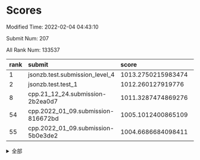 # Scores

Modified Time: 2022-02-04 04:43:10

Submit Num: 207

All Rank Num: 133537

| rank |               submit               |       score        |       sigma        | pk_num |
| :--- | :--------------------------------- | :----------------- | :----------------- | :----- |
| 1    | jsonzb.test.submission_level_4     | 1013.2750215983474 | 0.7972133224703953 | 2580   |
| 2    | jsonzb.test.test_1                 | 1012.260127919776  | 0.780632100222406  | 2581   |
| 8    | cpp.21_12_24.submission-2b2ea0d7   | 1011.3287474869276 | 0.7849195641616541 | 2580   |
| 54   | cpp.2022_01_09.submission-816672bd | 1005.1012400865109 | 0.7078284769131304 | 2575   |
| 55   | cpp.2022_01_09.submission-5b0e3de2 | 1004.6686684098411 | 0.7233265759194842 | 2584   |


<details>
<summary>全部</summary>

| rank |                 submit                 |       score        |       sigma        | pk_num |
| :--- | :------------------------------------- | :----------------- | :----------------- | :----- |
| 1    | jsonzb.test.submission_level_4         | 1013.2750215983474 | 0.7972133224703953 | 2580   |
| 2    | jsonzb.test.test_1                     | 1012.260127919776  | 0.780632100222406  | 2581   |
| 3    | gobigger.level_3.submission_level_3_18 | 1011.966085275554  | 0.7695041792519859 | 2582   |
| 4    | gobigger.level_3.submission_level_3_26 | 1011.6214194133676 | 0.7742741285132446 | 2582   |
| 5    | gobigger.level_3.submission_level_3_14 | 1011.6013629310867 | 0.7665084352109796 | 2578   |
| 6    | gobigger.level_3.submission_level_3_38 | 1011.4506509381158 | 0.7662570706284847 | 2582   |
| 7    | gobigger.level_3.submission_level_3_49 | 1011.4072376440587 | 0.7655127713175477 | 2584   |
| 8    | cpp.21_12_24.submission-2b2ea0d7       | 1011.3287474869276 | 0.7849195641616541 | 2580   |
| 9    | gobigger.level_3.submission_level_3_48 | 1011.283739917736  | 0.7660007558069705 | 2580   |
| 10   | gobigger.level_3.submission_level_3_37 | 1011.17028117941   | 0.7570142688147221 | 2580   |
| 11   | gobigger.level_3.submission_level_3_3  | 1010.7026879513064 | 0.7836864894788115 | 2587   |
| 12   | gobigger.level_3.submission_level_3_41 | 1010.6612819563024 | 0.76778196104125   | 2583   |
| 13   | gobigger.level_3.submission_level_3_46 | 1010.5898973445508 | 0.7614362121067229 | 2583   |
| 14   | gobigger.level_3.submission_level_3_16 | 1010.5505741855112 | 0.7748933712201466 | 2583   |
| 15   | gobigger.level_3.submission_level_3_40 | 1010.4473727381577 | 0.7540926989508612 | 2583   |
| 16   | gobigger.level_3.submission_level_3_32 | 1010.4093005021729 | 0.7532679701023983 | 2586   |
| 17   | gobigger.level_3.submission_level_3_34 | 1010.3975029248255 | 0.7628662631693375 | 2577   |
| 18   | gobigger.level_3.submission_level_3_6  | 1010.378360763279  | 0.7832018169612527 | 2583   |
| 19   | gobigger.level_3.submission_level_3_0  | 1010.3716187152801 | 0.7475609701389196 | 2580   |
| 20   | gobigger.level_3.submission_level_3_29 | 1010.2950246464123 | 0.7532431235551195 | 2579   |
| 21   | gobigger.level_3.submission_level_3_10 | 1010.2834141651456 | 0.7558553470351612 | 2582   |
| 22   | gobigger.level_3.submission_level_3_9  | 1010.2474563527973 | 0.769963359019983  | 2573   |
| 23   | gobigger.level_3.submission_level_3_15 | 1010.2443242476843 | 0.7528320112775689 | 2577   |
| 24   | gobigger.level_3.submission_level_3_25 | 1010.2155700227528 | 0.760572048099168  | 2580   |
| 25   | gobigger.level_3.submission_level_3_30 | 1010.1119080942476 | 0.7394747217246384 | 2581   |
| 26   | gobigger.level_3.submission_level_3_35 | 1010.0758611416719 | 0.7473649744553035 | 2586   |
| 27   | gobigger.level_3.submission_level_3_11 | 1010.0606113184177 | 0.7571090057812384 | 2585   |
| 28   | gobigger.level_3.submission_level_3_4  | 1010.059116675808  | 0.7536720978360323 | 2579   |
| 29   | gobigger.level_3.submission_level_3_24 | 1009.9577752610046 | 0.7434979076675661 | 2580   |
| 30   | gobigger.level_3.submission_level_3_13 | 1009.9186171454297 | 0.7524674296409298 | 2581   |
| 31   | gobigger.level_3.submission_level_3_19 | 1009.8773051576981 | 0.75873321300856   | 2581   |
| 32   | gobigger.level_3.submission_level_3_8  | 1009.8386565436256 | 0.7491052911414454 | 2578   |
| 33   | gobigger.level_3.submission_level_3_7  | 1009.7808844679806 | 0.7651201293199593 | 2578   |
| 34   | gobigger.level_3.submission_level_3_20 | 1009.7481721739756 | 0.7606521292462404 | 2580   |
| 35   | gobigger.level_3.submission_level_3_21 | 1009.5897639237288 | 0.7520355018490296 | 2581   |
| 36   | gobigger.level_3.submission_level_3_42 | 1009.5845714115128 | 0.742159212425636  | 2582   |
| 37   | gobigger.level_3.submission_level_3_39 | 1009.4949016332453 | 0.7337109359563041 | 2579   |
| 38   | gobigger.level_3.submission_level_3_17 | 1009.463207676527  | 0.7604707230959935 | 2578   |
| 39   | gobigger.level_3.submission_level_3_36 | 1009.3605548338475 | 0.7610407330960831 | 2583   |
| 40   | gobigger.level_3.submission_level_3_44 | 1009.346734604071  | 0.758838746112335  | 2583   |
| 41   | gobigger.level_3.submission_level_3_28 | 1009.3450905956913 | 0.7475788326768837 | 2577   |
| 42   | gobigger.level_3.submission_level_3_12 | 1009.2933567345475 | 0.7499827728490344 | 2583   |
| 43   | gobigger.level_3.submission_level_3_33 | 1009.2654926275161 | 0.7438126781962932 | 2581   |
| 44   | gobigger.level_3.submission_level_3_2  | 1009.1620373014163 | 0.768716735882816  | 2580   |
| 45   | gobigger.level_3.submission_level_3_27 | 1009.1174438125265 | 0.7476775381000614 | 2576   |
| 46   | gobigger.level_3.submission_level_3_1  | 1009.0016307028659 | 0.7637101497167244 | 2584   |
| 47   | gobigger.level_3.submission_level_3_22 | 1008.9718735140085 | 0.7531457315352185 | 2578   |
| 48   | gobigger.level_3.submission_level_3_45 | 1008.9570399454599 | 0.7420216335693495 | 2582   |
| 49   | gobigger.level_3.submission_level_3_31 | 1008.8571033079321 | 0.7304213920697552 | 2583   |
| 50   | gobigger.level_3.submission_level_3_5  | 1008.8330586051588 | 0.7238841532522533 | 2580   |
| 51   | gobigger.level_3.submission_level_3_43 | 1008.7533397230087 | 0.7508865333827521 | 2582   |
| 52   | gobigger.level_3.submission_level_3_23 | 1008.5048637279209 | 0.7380413401038083 | 2580   |
| 53   | gobigger.level_3.submission_level_3_47 | 1008.2199706592255 | 0.727248683957966  | 2579   |
| 54   | cpp.2022_01_09.submission-816672bd     | 1005.1012400865109 | 0.7078284769131304 | 2575   |
| 55   | cpp.2022_01_09.submission-5b0e3de2     | 1004.6686684098411 | 0.7233265759194842 | 2584   |
| 56   | gobigger.level_1.submission_level_1_38 | 1004.6524484464568 | 0.7230687778370668 | 2579   |
| 57   | gobigger.level_1.submission_level_1_14 | 1004.6237689675415 | 0.7185369910331164 | 2581   |
| 58   | gobigger.level_1.submission_level_1_45 | 1004.5656352368017 | 0.7157101380710278 | 2582   |
| 59   | gobigger.level_1.submission_level_1_3  | 1004.3574446531069 | 0.7146242385921517 | 2577   |
| 60   | gobigger.level_1.submission_level_1_18 | 1004.3525195029557 | 0.7244779389989316 | 2582   |
| 61   | gobigger.level_1.submission_level_1_32 | 1004.3190402826478 | 0.7228612830354021 | 2578   |
| 62   | gobigger.level_1.submission_level_1_27 | 1004.2736694933333 | 0.7201096871575675 | 2586   |
| 63   | gobigger.level_1.submission_level_1_20 | 1004.2646042124084 | 0.7230952373972751 | 2579   |
| 64   | gobigger.level_1.submission_level_1_48 | 1004.0700253644984 | 0.7195222153210626 | 2582   |
| 65   | gobigger.level_1.submission_level_1_43 | 1004.0384317615703 | 0.7165924042095099 | 2582   |
| 66   | gobigger.level_1.submission_level_1_4  | 1004.0042866908059 | 0.7078065027796445 | 2575   |
| 67   | gobigger.level_1.submission_level_1_33 | 1003.9573020822248 | 0.7093193777431301 | 2581   |
| 68   | gobigger.level_1.submission_level_1_49 | 1003.9304395611235 | 0.7241340932212551 | 2580   |
| 69   | gobigger.level_1.submission_level_1_5  | 1003.7951641208394 | 0.711208836130187  | 2586   |
| 70   | gobigger.level_1.submission_level_1_25 | 1003.7845940757543 | 0.717158415885567  | 2578   |
| 71   | gobigger.level_1.submission_level_1_15 | 1003.7842474098818 | 0.7193223190545867 | 2582   |
| 72   | gobigger.level_1.submission_level_1_36 | 1003.7331650043229 | 0.7194261484264329 | 2581   |
| 73   | gobigger.level_1.submission_level_1_37 | 1003.704829571536  | 0.7233265954595732 | 2586   |
| 74   | gobigger.level_1.submission_level_1_13 | 1003.5911034932733 | 0.7144847764402782 | 2575   |
| 75   | gobigger.level_1.submission_level_1_21 | 1003.5529075306675 | 0.7109563958051495 | 2578   |
| 76   | gobigger.level_1.submission_level_1_1  | 1003.5480233133432 | 0.7142338847285219 | 2577   |
| 77   | gobigger.level_1.submission_level_1_39 | 1003.5399311313206 | 0.7203806394037242 | 2581   |
| 78   | gobigger.level_1.submission_level_1_19 | 1003.5308659613107 | 0.7285118005121025 | 2581   |
| 79   | gobigger.level_1.submission_level_1_9  | 1003.5120278367275 | 0.7173988716394091 | 2579   |
| 80   | gobigger.level_1.submission_level_1_6  | 1003.5029984284388 | 0.7105587837945804 | 2581   |
| 81   | gobigger.level_1.submission_level_1_12 | 1003.4918041334258 | 0.7104050040198114 | 2580   |
| 82   | gobigger.level_1.submission_level_1_40 | 1003.4679642265072 | 0.7265008098041956 | 2581   |
| 83   | gobigger.level_1.submission_level_1_34 | 1003.4489181114748 | 0.7076446852639692 | 2586   |
| 84   | gobigger.level_1.submission_level_1_35 | 1003.4259021550729 | 0.7219522748281171 | 2574   |
| 85   | gobigger.level_1.submission_level_1_47 | 1003.4014551116612 | 0.7098453268359646 | 2575   |
| 86   | gobigger.level_1.submission_level_1_26 | 1003.2066103101467 | 0.7190732113433567 | 2581   |
| 87   | gobigger.level_1.submission_level_1_8  | 1003.0610037471506 | 0.7180517237450927 | 2585   |
| 88   | gobigger.level_1.submission_level_1_31 | 1003.0203374629072 | 0.7121332530454756 | 2580   |
| 89   | gobigger.level_1.submission_level_1_22 | 1003.006350610568  | 0.7199914894941893 | 2579   |
| 90   | gobigger.level_1.submission_level_1_41 | 1002.8617246780473 | 0.7157567508729876 | 2583   |
| 91   | gobigger.level_1.submission_level_1_24 | 1002.8616225223258 | 0.7167230456054281 | 2581   |
| 92   | gobigger.level_1.submission_level_1_17 | 1002.7849462003297 | 0.7141845851881699 | 2579   |
| 93   | gobigger.level_1.submission_level_1_10 | 1002.7787686919885 | 0.7119917949167095 | 2584   |
| 94   | gobigger.level_1.submission_level_1_42 | 1002.7372064979579 | 0.7170690330000177 | 2584   |
| 95   | gobigger.level_1.submission_level_1_16 | 1002.6522388517162 | 0.7112332427333394 | 2581   |
| 96   | gobigger.level_1.submission_level_1_7  | 1002.636843953092  | 0.7043561075408087 | 2576   |
| 97   | gobigger.level_1.submission_level_1_44 | 1002.5858791220847 | 0.7230619282711224 | 2581   |
| 98   | gobigger.level_1.submission_level_1_2  | 1002.5226665940334 | 0.7101630968033362 | 2581   |
| 99   | gobigger.level_1.submission_level_1_46 | 1002.5015858248772 | 0.7212740107150314 | 2577   |
| 100  | gobigger.level_1.submission_level_1_11 | 1002.2470892454328 | 0.7120789649095778 | 2578   |
| 101  | gobigger.level_1.submission_level_1_29 | 1002.1241824483    | 0.7219582816497935 | 2578   |
| 102  | gobigger.level_1.submission_level_1_23 | 1002.0672243856271 | 0.7189114179733324 | 2579   |
| 103  | gobigger.level_1.submission_level_1_28 | 1002.0053815557884 | 0.7070730158150035 | 2582   |
| 104  | gobigger.level_1.submission_level_1_0  | 1001.4629382178418 | 0.7208550322266595 | 2587   |
| 105  | gobigger.level_1.submission_level_1_30 | 1000.8946698852599 | 0.7155251524519606 | 2581   |
| 106  | gobigger.random.submission_random_1    | 997.4346999916676  | 0.7119019076293998 | 2581   |
| 107  | gobigger.random.submission_random_7    | 997.001834889575   | 0.6985254416561535 | 2579   |
| 108  | gobigger.random.submission_random_19   | 996.9510117648064  | 0.7066921489990896 | 2582   |
| 109  | gobigger.random.submission_random_44   | 996.5904097545723  | 0.6970715222319042 | 2584   |
| 110  | gobigger.random.submission_random_25   | 996.5268110644993  | 0.7214231155597762 | 2581   |
| 111  | gobigger.random.submission_random_5    | 996.519834701519   | 0.7235338078046526 | 2579   |
| 112  | gobigger.random.submission_random_16   | 996.5044141114257  | 0.7124979573760671 | 2582   |
| 113  | gobigger.random.submission_random_10   | 996.4563203455452  | 0.7039959163636172 | 2579   |
| 114  | gobigger.random.submission_random_22   | 996.4064566804716  | 0.707322886518932  | 2580   |
| 115  | gobigger.random.submission_random_24   | 996.3692405769982  | 0.7053997603546323 | 2580   |
| 116  | gobigger.random.submission_random_2    | 996.3688317200848  | 0.7097705512583183 | 2580   |
| 117  | gobigger.random.submission_random_6    | 996.2240406002229  | 0.7140675371705758 | 2583   |
| 118  | gobigger.random.submission_random_4    | 996.148873258938   | 0.7108374061986572 | 2581   |
| 119  | gobigger.random.submission_random_14   | 996.1323228559925  | 0.7111933916040418 | 2585   |
| 120  | gobigger.random.submission_random_20   | 996.063409841081   | 0.7039383558540265 | 2581   |
| 121  | gobigger.random.submission_random_42   | 996.0383063720183  | 0.7238518596896836 | 2583   |
| 122  | gobigger.random.submission_random_36   | 996.0245741622832  | 0.7068387557821997 | 2581   |
| 123  | gobigger.random.submission_random_30   | 995.9789595064448  | 0.7190199741233674 | 2575   |
| 124  | gobigger.random.submission_random_13   | 995.978455613932   | 0.7114158212699182 | 2580   |
| 125  | gobigger.random.submission_random_49   | 995.9774476074533  | 0.7148803878142684 | 2584   |
| 126  | gobigger.random.submission_random_18   | 995.9711332675859  | 0.7051854835870417 | 2580   |
| 127  | gobigger.random.submission_random_11   | 995.9666757913145  | 0.7165224926233664 | 2581   |
| 128  | gobigger.random.submission_random_32   | 995.9530395879787  | 0.7185004412199273 | 2583   |
| 129  | gobigger.random.submission_random_47   | 995.9479557228451  | 0.7189058615507726 | 2582   |
| 130  | gobigger.random.submission_random_17   | 995.9150780255328  | 0.7204499650093096 | 2584   |
| 131  | gobigger.random.submission_random_28   | 995.8398183320177  | 0.725565689619095  | 2581   |
| 132  | gobigger.random.submission_random_3    | 995.7788861630646  | 0.7150764469384574 | 2584   |
| 133  | gobigger.random.submission_random_37   | 995.7605620324757  | 0.7159013865629419 | 2581   |
| 134  | gobigger.random.submission_random_26   | 995.7332813197162  | 0.7145565640441751 | 2583   |
| 135  | gobigger.random.submission_random_31   | 995.6538020085032  | 0.7108064894233043 | 2579   |
| 136  | gobigger.random.submission_random_8    | 995.6369542367835  | 0.7142232550428597 | 2577   |
| 137  | gobigger.random.submission_random_41   | 995.6311301496693  | 0.7059881683854117 | 2574   |
| 138  | gobigger.random.submission_random_40   | 995.5086857223127  | 0.7301287163792483 | 2577   |
| 139  | gobigger.random.submission_random_46   | 995.5058449400049  | 0.7084307214336899 | 2585   |
| 140  | gobigger.random.submission_random_23   | 995.4433003214002  | 0.7146865000884277 | 2582   |
| 141  | gobigger.random.submission_random_0    | 995.4322111496806  | 0.7201955363337332 | 2582   |
| 142  | gobigger.random.submission_random_48   | 995.4230041203514  | 0.7030281103313339 | 2574   |
| 143  | gobigger.random.submission_random_27   | 995.4206328367426  | 0.7120555426530486 | 2583   |
| 144  | gobigger.random.submission_random_35   | 995.3954341973114  | 0.7059861781159826 | 2580   |
| 145  | gobigger.random.submission_random_12   | 995.2709538853378  | 0.7173125050360939 | 2590   |
| 146  | gobigger.random.submission_random_34   | 995.173644832721   | 0.7032933104989856 | 2581   |
| 147  | gobigger.random.submission_random_43   | 995.1633741812767  | 0.7087604059105035 | 2581   |
| 148  | gobigger.random.submission_random_33   | 995.1450359809422  | 0.7026135547411753 | 2580   |
| 149  | gobigger.random.submission_random_39   | 995.1228493291892  | 0.7056839308369078 | 2576   |
| 150  | gobigger.random.submission_random_38   | 995.0914874859905  | 0.7150473679533805 | 2583   |
| 151  | gobigger.random.submission_random_29   | 994.9686343788707  | 0.7317423094162787 | 2579   |
| 152  | gobigger.random.submission_random_9    | 994.9520286328933  | 0.7137399621627014 | 2582   |
| 153  | gobigger.random.submission_random_15   | 994.9457567953933  | 0.7184187119903448 | 2574   |
| 154  | gobigger.random.submission_random_21   | 993.9158572795166  | 0.7393203217076081 | 2577   |
| 155  | gobigger.level_2.submission_level_2_47 | 993.8487302589486  | 0.734892427704904  | 2581   |
| 156  | gobigger.level_2.submission_level_2_13 | 993.7231832087751  | 0.7277631698197443 | 2581   |
| 157  | gobigger.random.submission_random_45   | 993.7087571688282  | 0.7301895304708196 | 2583   |
| 158  | gobigger.level_2.submission_level_2_17 | 993.5506717674358  | 0.7329795445542602 | 2579   |
| 159  | gobigger.level_2.submission_level_2_16 | 993.4923872157297  | 0.7466893567232079 | 2583   |
| 160  | gobigger.level_2.submission_level_2_6  | 993.4344568810681  | 0.7418118677835848 | 2580   |
| 161  | gobigger.level_2.submission_level_2_28 | 993.4120812533187  | 0.7553563631473046 | 2582   |
| 162  | gobigger.level_2.submission_level_2_37 | 993.381675557292   | 0.7263081777728941 | 2582   |
| 163  | gobigger.level_2.submission_level_2_7  | 993.3197341692415  | 0.7217937315330298 | 2578   |
| 164  | gobigger.level_2.submission_level_2_14 | 993.2960469531733  | 0.7300541655390379 | 2578   |
| 165  | gobigger.level_2.submission_level_2_46 | 993.1931970235516  | 0.742728272421957  | 2580   |
| 166  | gobigger.level_2.submission_level_2_42 | 993.1591656955578  | 0.7641174768949466 | 2586   |
| 167  | gobigger.level_2.submission_level_2_27 | 992.8251404693079  | 0.7559922699953535 | 2581   |
| 168  | gobigger.level_2.submission_level_2_40 | 992.6874776017272  | 0.7366136801981791 | 2578   |
| 169  | gobigger.level_2.submission_level_2_33 | 992.6591566785112  | 0.7550253079310779 | 2581   |
| 170  | gobigger.level_2.submission_level_2_4  | 992.6088444660601  | 0.767119263308027  | 2580   |
| 171  | gobigger.level_2.submission_level_2_31 | 992.602350940444   | 0.7519328945223867 | 2584   |
| 172  | gobigger.level_2.submission_level_2_30 | 992.3919445758748  | 0.7399946642708936 | 2585   |
| 173  | gobigger.level_2.submission_level_2_3  | 992.3235384782814  | 0.743282510072696  | 2577   |
| 174  | gobigger.level_2.submission_level_2_0  | 992.2981847169939  | 0.7595446353474369 | 2580   |
| 175  | gobigger.level_2.submission_level_2_18 | 992.2088036956936  | 0.7664215720173657 | 2576   |
| 176  | gobigger.level_2.submission_level_2_29 | 992.1969788273689  | 0.7376694525950429 | 2584   |
| 177  | gobigger.level_2.submission_level_2_24 | 992.1865694830758  | 0.748186862630661  | 2579   |
| 178  | gobigger.level_2.submission_level_2_25 | 992.1321724547719  | 0.7439711929180958 | 2577   |
| 179  | gobigger.level_2.submission_level_2_11 | 992.0291340189877  | 0.7508722924307447 | 2578   |
| 180  | gobigger.level_2.submission_level_2_2  | 991.9522587470485  | 0.7559743119806217 | 2576   |
| 181  | gobigger.level_2.submission_level_2_20 | 991.9482433968432  | 0.7484832930171488 | 2576   |
| 182  | gobigger.level_2.submission_level_2_1  | 991.9327308211103  | 0.7571000458059911 | 2580   |
| 183  | gobigger.level_2.submission_level_2_10 | 991.9324276659448  | 0.7413095272685588 | 2584   |
| 184  | gobigger.level_2.submission_level_2_19 | 991.904052512219   | 0.7355113233613897 | 2580   |
| 185  | gobigger.level_2.submission_level_2_9  | 991.82807436836    | 0.7530414172995029 | 2580   |
| 186  | gobigger.level_2.submission_level_2_49 | 991.7047442606384  | 0.730166019393467  | 2581   |
| 187  | gobigger.level_2.submission_level_2_48 | 991.6766838662146  | 0.7393122462500556 | 2578   |
| 188  | gobigger.level_2.submission_level_2_45 | 991.6712949156887  | 0.759673149473648  | 2577   |
| 189  | gobigger.level_2.submission_level_2_39 | 991.6120058271767  | 0.7446871365625034 | 2577   |
| 190  | gobigger.level_2.submission_level_2_21 | 991.4563338989948  | 0.742113647247982  | 2577   |
| 191  | gobigger.level_2.submission_level_2_38 | 991.3795951048877  | 0.7542991102964902 | 2579   |
| 192  | gobigger.level_2.submission_level_2_22 | 991.3511578405225  | 0.7571573819795041 | 2578   |
| 193  | gobigger.level_2.submission_level_2_41 | 991.3231281403163  | 0.7612922556384464 | 2581   |
| 194  | gobigger.level_2.submission_level_2_32 | 991.3103356496506  | 0.757322082994467  | 2582   |
| 195  | gobigger.level_2.submission_level_2_34 | 991.3086568353784  | 0.7468775664746639 | 2582   |
| 196  | gobigger.level_2.submission_level_2_23 | 991.2489148207538  | 0.7634120102058024 | 2577   |
| 197  | gobigger.level_2.submission_level_2_15 | 991.2169097018688  | 0.7477564206973456 | 2579   |
| 198  | gobigger.level_2.submission_level_2_8  | 991.17681768593    | 0.7674240595598776 | 2575   |
| 199  | gobigger.level_2.submission_level_2_36 | 991.0664573616191  | 0.7633367247212366 | 2579   |
| 200  | gobigger.level_2.submission_level_2_12 | 990.9157461139936  | 0.7525470394329904 | 2584   |
| 201  | gobigger.level_2.submission_level_2_26 | 990.8772846761885  | 0.7652200796400008 | 2578   |
| 202  | gobigger.level_2.submission_level_2_44 | 990.8454575261956  | 0.7560185330840672 | 2579   |
| 203  | gobigger.level_2.submission_level_2_5  | 990.8360638684142  | 0.7498936041389815 | 2580   |
| 204  | gobigger.level_2.submission_level_2_43 | 990.6770514443557  | 0.7832739497049197 | 2583   |
| 205  | gobigger.level_2.submission_level_2_35 | 990.5183390496414  | 0.7433245049760434 | 2580   |
| 206  | gobigger.none.submission_none_1        | 977.2429246450982  | 1.4842178451644066 | 2576   |
| 207  | gobigger.none.submission_none_0        | 976.7001536935988  | 1.4638425425773156 | 2579   |

</details>